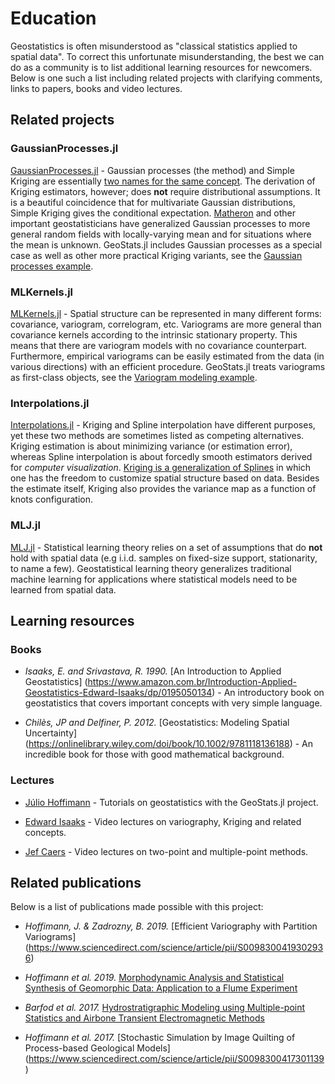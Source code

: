 # Education

Geostatistics is often misunderstood as "classical statistics applied to
spatial data". To correct this unfortunate misunderstanding, the best we
can do as a community is to list additional learning resources for newcomers.
Below is one such a list including related projects with clarifying comments,
links to papers, books and video lectures.

## Related projects

### GaussianProcesses.jl

[GaussianProcesses.jl](https://github.com/STOR-i/GaussianProcesses.jl) -
Gaussian processes (the method) and Simple Kriging are essentially
[two names for the same concept](https://en.wikipedia.org/wiki/Kriging).
The derivation of Kriging estimators, however; does **not** require
distributional assumptions. It is a beautiful coincidence that for
multivariate Gaussian distributions, Simple Kriging gives the conditional
expectation. [Matheron](https://en.wikipedia.org/wiki/Georges_Matheron)
and other important geostatisticians have generalized Gaussian processes
to more general random fields with locally-varying mean and for situations
where the mean is unknown. GeoStats.jl includes Gaussian processes as
a special case as well as other more practical Kriging variants, see the
[Gaussian processes example](https://github.com/JuliaEarth/GeoStatsTutorials).

### MLKernels.jl

[MLKernels.jl](https://github.com/trthatcher/MLKernels.jl) -
Spatial structure can be represented in many different forms: covariance,
variogram, correlogram, etc. Variograms are more general than covariance
kernels according to the intrinsic stationary property. This means that
there are variogram models with no covariance counterpart. Furthermore,
empirical variograms can be easily estimated from the data (in various
directions) with an efficient procedure. GeoStats.jl treats variograms
as first-class objects, see the
[Variogram modeling example](https://github.com/JuliaEarth/GeoStatsTutorials).

### Interpolations.jl

[Interpolations.jl](https://github.com/JuliaMath/Interpolations.jl) -
Kriging and Spline interpolation have different purposes, yet these two
methods are sometimes listed as competing alternatives. Kriging estimation
is about minimizing variance (or estimation error), whereas Spline
interpolation is about forcedly smooth estimators derived for
*computer visualization*.
[Kriging is a generalization of Splines](https://www.sciencedirect.com/science/article/pii/009830048490030X)
in which one has the freedom to customize spatial structure based
on data. Besides the estimate itself, Kriging also provides the
variance map as a function of knots configuration.

### MLJ.jl

[MLJ.jl](https://github.com/alan-turing-institute/MLJ.jl) -
Statistical learning theory relies on a set of assumptions that do
**not** hold with spatial data (e.g i.i.d. samples on fixed-size support,
stationarity, to name a few). Geostatistical learning theory generalizes
traditional machine learning for applications where statistical models
need to be learned from spatial data.

## Learning resources

### Books

- *Isaaks, E. and Srivastava, R. 1990.* [An Introduction to Applied Geostatistics]
  (https://www.amazon.com.br/Introduction-Applied-Geostatistics-Edward-Isaaks/dp/0195050134) -
  An introductory book on geostatistics that covers important concepts with very
  simple language.

- *Chilès, JP and Delfiner, P. 2012.* [Geostatistics: Modeling Spatial Uncertainty]
  (https://onlinelibrary.wiley.com/doi/book/10.1002/9781118136188) - An incredible
  book for those with good mathematical background.

### Lectures

- [Júlio Hoffimann](https://www.youtube.com/playlist?list=PLsH4hc788Z1f1e61DN3EV9AhDlpbhhanw) -
  Tutorials on geostatistics with the GeoStats.jl project.

- [Edward Isaaks](https://www.youtube.com/user/sadeddy/videos) -
  Video lectures on variography, Kriging and related concepts.

- [Jef Caers](https://www.youtube.com/playlist?list=PLh35GyCXlQaQ1LNGWr4vCD9AGOGni8yxq) -
  Video lectures on two-point and multiple-point methods.

## Related publications

Below is a list of publications made possible with this project:

- *Hoffimann, J. & Zadrozny, B. 2019.* [Efficient Variography with Partition Variograms]
  (https://www.sciencedirect.com/science/article/pii/S0098300419302936)

- *Hoffimann et al. 2019.* [Morphodynamic Analysis and Statistical Synthesis of Geomorphic Data:
  Application to a Flume Experiment](https://agupubs.onlinelibrary.wiley.com/doi/abs/10.1029/2019JF005245)

- *Barfod et al. 2017.* [Hydrostratigraphic Modeling using Multiple-point Statistics and Airbone Transient
  Electromagnetic Methods](https://hess.copernicus.org/articles/22/3351/2018)

- *Hoffimann et al. 2017.* [Stochastic Simulation by Image Quilting of Process-based Geological Models]
  (https://www.sciencedirect.com/science/article/pii/S0098300417301139)
